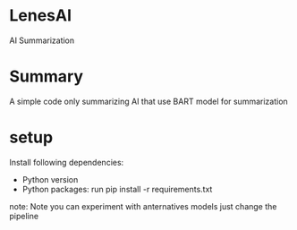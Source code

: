 # LenesAI
 AI Summarization
# Summary
 A simple code only summarizing AI that use BART model for summarization
# setup
 Install following dependencies:
 - Python version
 - Python packages: run pip install -r requirements.txt

note: Note you can experiment with anternatives models just change the pipeline
